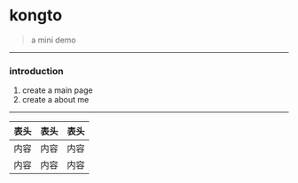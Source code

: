 # kongto
>a mini demo
---
### introduction
1. create a main page
2. create a about me
---
表头|表头|表头
---|:--:|---:
内容|内容|内容
内容|内容|内容